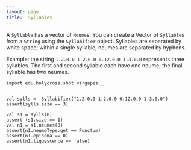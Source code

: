 ```yaml
---
layout: page
title:  Syllables
---
```



A `Syllable` has a vector of `Neume`s.  You can create a Vector of `Syllable`s from a `String` using the `Syllabifier` object.  Syllables are separated by white space;  within a single syllable, neumes are separated by hyphens.

Example:  the string `1.2.0.0 1.2.0.0 0.12.0.0-1.3.0.0` represents three syllables.  The first and second syllable each have one neume;  the final syllable has two neumes.

```tut:silent
import edu.holycross.shot.virgapes._


val sylls =  Syllabifier("1.2.0.0 1.2.0.0 0.12.0.0-1.3.0.0")
assert(sylls.size == 3)

val s1 = sylls(0)
assert (s1.size == 1)
val n1 = s1.neumes(0)
assert(n1.neumeType.get == Punctum)
assert(n1.episema == 0)
assert(n1.liquescence == false)
```
